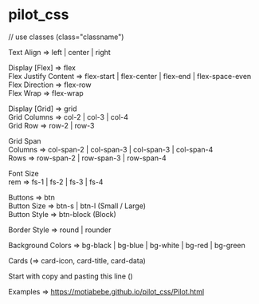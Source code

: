 # pilot_css

// use classes (class="classname")

Text Align =>
left | center | right

Display [Flex] => flex <br>
Flex Justify Content => flex-start | flex-center | flex-end | flex-space-even <br>
Flex Direction => flex-row <br>
Flex Wrap => flex-wrap

Display [Grid] => grid <br>
Grid Columns => col-2 | col-3 | col-4 <br>
Grid Row => row-2 | row-3 <br>

Grid Span <br>
Columns => col-span-2 | col-span-3 | col-span-3 | col-span-4 <br>
Rows => row-span-2 | row-span-3 | row-span-4 <br>

Font Size <br>
rem => fs-1 | fs-2 | fs-3 | fs-4

Buttons => btn <br>
Button Size => btn-s | btn-l (Small / Large) <br>
Button Style => btn-block (Block) <br>

Border Style => round | rounder <br>

Background Colors => bg-black | bg-blue | bg-white | bg-red | bg-green <br>

Cards (=> card-icon, card-title, card-data) <br>

Start with copy and pasting this line (<link rel="stylesheet" href="https://motiabebe.github.io/pilot_css/main.css">)

Examples => https://motiabebe.github.io/pilot_css/Pilot.html







